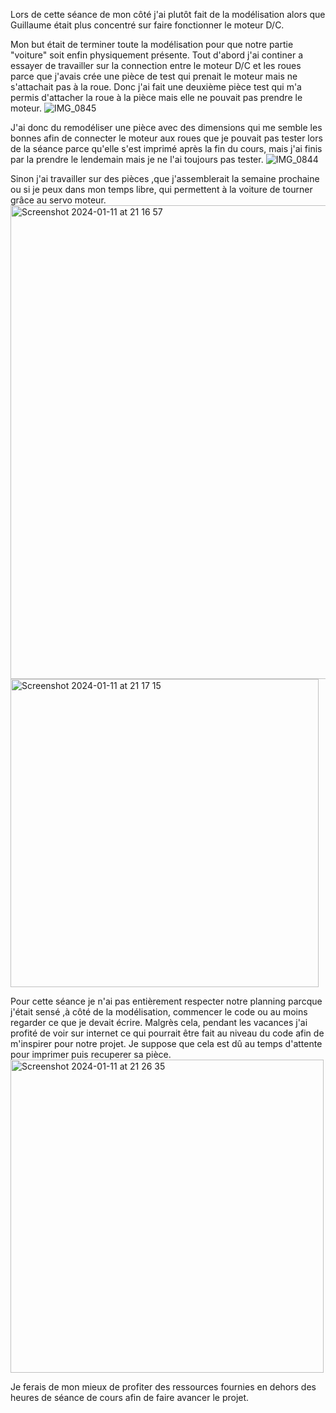 Lors de cette séance de mon côté j'ai plutôt fait de la modélisation alors que Guillaume était plus concentré sur faire fonctionner le moteur D/C. 

Mon but était de terminer toute la modélisation pour que notre partie "voiture" soit enfin physiquement présente. 
Tout d'abord j'ai continer a essayer de travailler sur la connection entre le moteur D/C et les roues parce que j'avais crée une pièce de test qui prenait le moteur mais ne s'attachait pas à la roue. Donc j'ai fait une deuxième pièce test qui m'a permis d'attacher la roue à la pièce mais elle ne pouvait pas prendre le moteur.
![IMG_0845](https://github.com/hbtounes/projet-Arduino-Bentounes-Cayla/assets/133774851/c613d1ad-934e-49c3-b34b-645602f6bba3)

J'ai donc du remodéliser une pièce avec des dimensions qui me semble les bonnes afin de connecter le moteur aux roues que je pouvait pas tester lors de la séance parce qu'elle s'est imprimé après la fin du cours, mais j'ai finis par la prendre le lendemain mais je ne l'ai toujours pas tester.
![IMG_0844](https://github.com/hbtounes/projet-Arduino-Bentounes-Cayla/assets/133774851/80a22079-cc4b-42f9-8ad8-a2d305ca1dcf)


Sinon j'ai travailler sur des pièces ,que j'assemblerait la semaine prochaine ou si je peux dans mon temps libre, qui permettent à la voiture de tourner grâce au servo moteur.
<img width="758" alt="Screenshot 2024-01-11 at 21 16 57" src="https://github.com/hbtounes/projet-Arduino-Bentounes-Cayla/assets/133774851/9e4b41bf-281f-4a46-a3e6-cbb884e1ea64">
<img width="493" alt="Screenshot 2024-01-11 at 21 17 15" src="https://github.com/hbtounes/projet-Arduino-Bentounes-Cayla/assets/133774851/92ae1cde-85ec-4bef-a6ef-effb9ccd0ad8">

Pour cette séance je n'ai pas entièrement respecter notre planning parcque j'était sensé ,à côté de la modélisation, commencer le code ou au moins regarder ce que je devait écrire. Malgrès cela, pendant les vacances j'ai profité de voir sur internet ce qui pourrait être fait au niveau du code afin de m'inspirer pour notre projet. Je suppose que cela est dû au temps d'attente pour imprimer puis recuperer sa pièce.
<img width="501" alt="Screenshot 2024-01-11 at 21 26 35" src="https://github.com/hbtounes/projet-Arduino-Bentounes-Cayla/assets/133774851/c60e2288-9faf-4005-9cf7-1fa4bbe6fe80">

Je ferais de mon mieux de profiter des ressources fournies en dehors des heures de séance de cours afin de faire avancer le projet.


